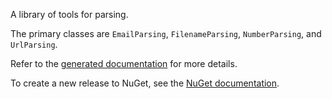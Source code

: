 A library of tools for parsing.

The primary classes are `EmailParsing`, `FilenameParsing`, `NumberParsing`, and `UrlParsing`.

Refer to the [generated documentation](docs/generated.md) for more details.

To create a new release to NuGet, see the [NuGet documentation](docs/nuget.md).